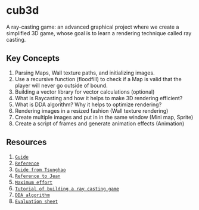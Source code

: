 # cub3d
A ray-casting game: an advanced graphical project where we create a simplified 3D game, whose goal is to learn a rendering technique called ray casting.

## Key Concepts
1. Parsing Maps, Wall texture paths, and initializing images.
2. Use a recursive function (floodfill) to check if a Map is valid that the player will never go outside of bound.
3. Building a vector library for vector calculations (optional)
4. What is Raycasting and how it helps to make 3D rendering efficient?
5. What is DDA algorithm? Why it helps to optimize rendering?
6. Rendering images in a resized fashion (Wall texture rendering)
7. Create multiple images and put in in the same window (Mini map, Sprite)
8. Create a script of frames and generate animation effects (Animation)

## Resources
1. [`Guide`](https://harm-smits.github.io/42docs/projects/cub3d) <br>
2. [`Reference`](https://github.com/pasqualerossi/Cub3D) <br>
3. [`Guide from Tsunghao`](https://github.com/Tsunghao-C/Common-Course/tree/main/cub3d) <br>
4. [`Reference to Jean`](https://github.com/Haliris/cub3d/tree/main) <br>
5. [`Maximum effort`](https://github.com/ael-bekk/Cub3d-Advanced-Raycasting) <br>
6. [`Tutorial of building a ray casting game`](https://lodev.org/cgtutor/raycasting.html) <br>
7. [`DDA algorithm`](https://youtu.be/NbSee-XM7WA?si=taWsY2doGi90ieGD) <br>
8. [`Evaluation sheet`](https://www.42evals.com/sheets/66ba244998d302d110c31b6a) <br>

